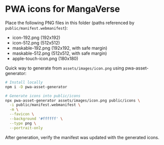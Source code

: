 # PWA icons for MangaVerse

Place the following PNG files in this folder (paths referenced by `public/manifest.webmanifest`):

- icon-192.png (192x192)
- icon-512.png (512x512)
- maskable-192.png (192x192, with safe margin)
- maskable-512.png (512x512, with safe margin)
- apple-touch-icon.png (180x180)

Quick way to generate from `assets/images/icon.png` using pwa-asset-generator:

```bash
# Install locally
npm i -D pwa-asset-generator

# Generate icons into public/icons
npx pwa-asset-generator assets/images/icon.png public/icons \
  -i public/manifest.webmanifest \
  -m \
  --favicon \
  --background '#ffffff' \
  --type png \
  --portrait-only
```

After generation, verify the manifest was updated with the generated icons.
